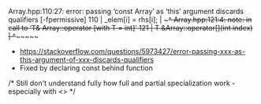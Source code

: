Array.hpp:110:27: error: passing ‘const Array<int>’ as ‘this’ argument discards qualifiers [-fpermissive]
  110 |             _elem[i] = rhs[i];
      |                        ~~~^
Array.hpp:121:4: note:   in call to ‘T& Array<T>::operator[](int) [with T = int]’
  121 | T &Array<T>::operator[](int index)
      |    ^~~~~~~~

- https://stackoverflow.com/questions/5973427/error-passing-xxx-as-this-argument-of-xxx-discards-qualifiers
- Fixed by declaring const behind function


/*
    Still don't understand fully how full and partial specialization work
    - especially with <>
*/
